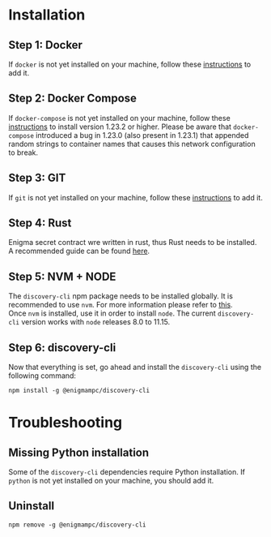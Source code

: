 # Installation
## Step 1: Docker
If `docker` is not yet installed on your machine, follow these [instructions](https://docs.docker.com/install/) to add it. 
## Step 2: Docker Compose
If `docker-compose` is not yet installed on your machine, follow these [instructions](https://docs.docker.com/compose/install/) to install version 1.23.2 or higher. 
Please be aware that `docker-compose` introduced a bug in 1.23.0 (also present in 1.23.1) that appended random strings to container names that causes this network configuration to break. 
## Step 3: GIT
If `git` is not yet installed on your machine, follow these [instructions](https://git-scm.com/book/en/v2/Getting-Started-Installing-Git) to add it. 
## Step 4: Rust
Enigma secret contract wre written in rust, thus Rust needs to be installed. A recommended guide can be found [here](https://doc.rust-lang.org/book/ch01-01-installation.html).  
## Step 5: NVM + NODE
The `discovery-cli` npm package needs to be installed globally. It is recommended to use `nvm`. For more information please refer to [this](https://github.com/nvm-sh/nvm).  
Once `nvm` is installed, use it in order to install `node`. The current `discovery-cli` version works with `node` releases 8.0 to 11.15. 
## Step 6: discovery-cli
Now that everything is set, go ahead and install the `discovery-cli` using the following command:
 
```
npm install -g @enigmampc/discovery-cli
```

# Troubleshooting
## Missing Python installation
Some of the `discovery-cli` dependencies require Python installation. 
If `python` is not yet installed on your machine, you should add it. 

## Uninstall
```
npm remove -g @enigmampc/discovery-cli
```

